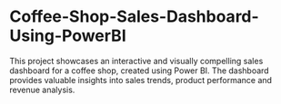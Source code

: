 # Coffee-Shop-Sales-Dashboard-Using-PowerBI
This project showcases an interactive and visually compelling sales dashboard for a coffee shop, created using Power BI. The dashboard provides valuable insights into sales trends, product performance and revenue analysis.
